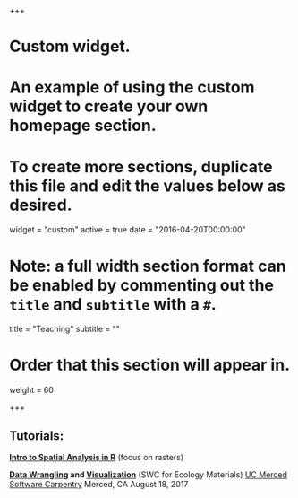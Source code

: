 +++
# Custom widget.
# An example of using the custom widget to create your own homepage section.
# To create more sections, duplicate this file and edit the values below as desired.
widget = "custom"
active = true
date = "2016-04-20T00:00:00"

# Note: a full width section format can be enabled by commenting out the `title` and `subtitle` with a `#`.
title = "Teaching"
subtitle = ""

# Order that this section will appear in.
weight = 60

+++

## Tutorials:

**[Intro to Spatial Analysis in R](https://github.com/jafflerbach/spatial-analysis-R)** (focus on rasters)

**[Data Wrangling](http://www.datacarpentry.org/R-ecology-lesson/03-dplyr.html) and [Visualization](http://www.datacarpentry.org/R-ecology-lesson/04-visualization-ggplot2.html)** (SWC for Ecology Materials)
[UC Merced Software Carpentry](https://snacktavish.github.io/2017-08-17-Yosemite/)
Merced, CA
August 18, 2017